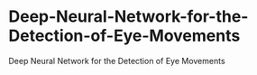 # Deep-Neural-Network-for-the-Detection-of-Eye-Movements
Deep Neural Network for the Detection of Eye Movements

